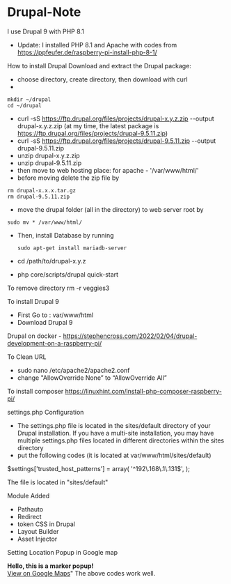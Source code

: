 # Drupal-Note

I use Drupal 9 with PHP 8.1
- Update: I installed PHP 8.1 and Apache with codes from https://ppfeufer.de/raspberry-pi-install-php-8-1/

How to install Drupal
Download and extract the Drupal package:
- choose directory, create directory, then download with curl
- 
```
mkdir ~/drupal
cd ~/drupal
```
- curl -sS https://ftp.drupal.org/files/projects/drupal-x.y.z.zip --output drupal-x.y.z.zip (at my time, the latest package is https://ftp.drupal.org/files/projects/drupal-9.5.11.zip)
- curl -sS https://ftp.drupal.org/files/projects/drupal-9.5.11.zip --output drupal-9.5.11.zip
- unzip drupal-x.y.z.zip
- unzip drupal-9.5.11.zip
- then move to web hosting place: for apache - '/var/www/html/'
- before moving delete the zip file by
```
rm drupal-x.x.x.tar.gz
rm drupal-9.5.11.zip
```
- move the drupal folder (all in the directory) to web server root by
```
sudo mv * /var/www/html/

```
- Then, install Database by running

  ```
  sudo apt-get install mariadb-server
  ```

- cd /path/to/drupal-x.y.z
- php core/scripts/drupal quick-start

To remove directory
 rm -r veggies3

To install Drupal 9
- First Go to : var/www/html
- Download Drupal 9 


Drupal on docker - https://stephencross.com/2022/02/04/drupal-development-on-a-raspberry-pi/


To Clean URL

- sudo nano /etc/apache2/apache2.conf
- change "AllowOverride None” to “AllowOverride All” 

To install composer
https://linuxhint.com/install-php-composer-raspberry-pi/

settings.php Configuration
- The settings.php file is located in the sites/default directory of your Drupal installation. If you have a multi-site installation, you may have multiple settings.php files located in different directories within the sites directory
- put the following codes (it is located at var/www/html/sites/default)

$settings['trusted_host_patterns'] = array(
  '^192\.168\.1\.131$',
);

The file is located in "sites/default"

Module Added 
- Pathauto
- Redirect
- token
CSS in Drupal
- Layout Builder
- Asset Injector

Setting Location Popup in Google map

<b>Hello, this is a marker popup!</b><br><a href='https://www.google.com/maps?q=[node:field_location:lat],[node:field_location:lon]' target='_blank'>View on Google Maps</a>"
The above codes work well. 



